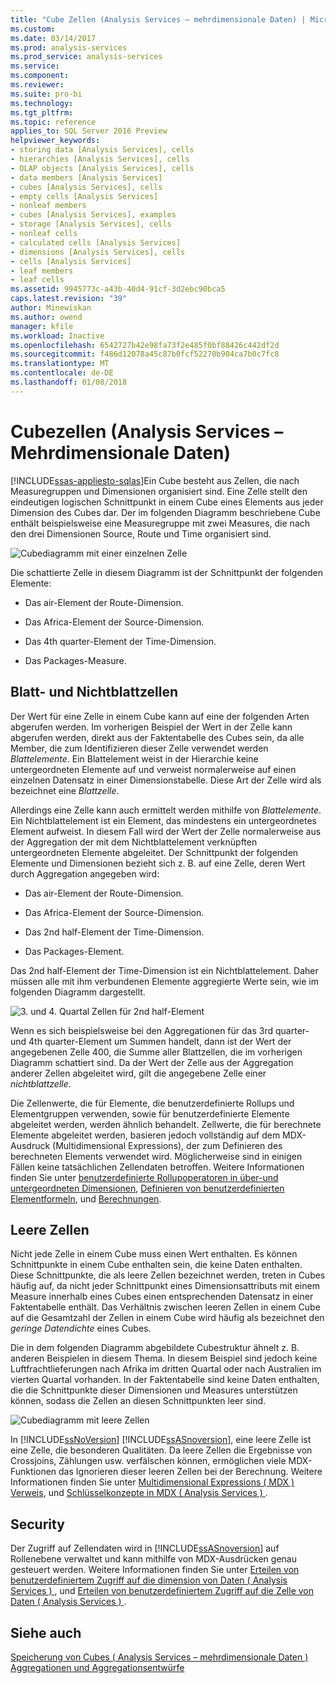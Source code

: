```yaml
---
title: "Cube Zellen (Analysis Services – mehrdimensionale Daten) | Microsoft Docs"
ms.custom: 
ms.date: 03/14/2017
ms.prod: analysis-services
ms.prod_service: analysis-services
ms.service: 
ms.component: 
ms.reviewer: 
ms.suite: pro-bi
ms.technology: 
ms.tgt_pltfrm: 
ms.topic: reference
applies_to: SQL Server 2016 Preview
helpviewer_keywords:
- storing data [Analysis Services], cells
- hierarchies [Analysis Services], cells
- OLAP objects [Analysis Services], cells
- data members [Analysis Services]
- cubes [Analysis Services], cells
- empty cells [Analysis Services]
- nonleaf members
- cubes [Analysis Services], examples
- storage [Analysis Services], cells
- nonleaf cells
- calculated cells [Analysis Services]
- dimensions [Analysis Services], cells
- cells [Analysis Services]
- leaf members
- leaf cells
ms.assetid: 9945773c-a43b-40d4-91cf-3d2ebc90bca5
caps.latest.revision: "39"
author: Minewiskan
ms.author: owend
manager: kfile
ms.workload: Inactive
ms.openlocfilehash: 6542727b42e98fa73f2e485f0bf88426c442df2d
ms.sourcegitcommit: f486d12078a45c87b0fcf52270b904ca7b0c7fc8
ms.translationtype: MT
ms.contentlocale: de-DE
ms.lasthandoff: 01/08/2018
---
```

# <a name="cube-cells-analysis-services---multidimensional-data"></a>Cubezellen (Analysis Services – Mehrdimensionale Daten)
[!INCLUDE[ssas-appliesto-sqlas](../../includes/ssas-appliesto-sqlas.md)]Ein Cube besteht aus Zellen, die nach Measuregruppen und Dimensionen organisiert sind. Eine Zelle stellt den eindeutigen logischen Schnittpunkt in einem Cube eines Elements aus jeder Dimension des Cubes dar. Der im folgenden Diagramm beschriebene Cube enthält beispielsweise eine Measuregruppe mit zwei Measures, die nach den drei Dimensionen Source, Route und Time organisiert sind.  
  
 ![Cubediagramm mit einer einzelnen Zelle](../../analysis-services/multidimensional-models-olap-logical-cube-objects/media/as-cubeintro5.gif "Cubediagramm mit einer einzelnen Zelle")  
  
 Die schattierte Zelle in diesem Diagramm ist der Schnittpunkt der folgenden Elemente:  
  
-   Das air-Element der Route-Dimension.  
  
-   Das Africa-Element der Source-Dimension.  
  
-   Das 4th quarter-Element der Time-Dimension.  
  
-   Das Packages-Measure.  
  
## <a name="leaf-and-nonleaf-cells"></a>Blatt- und Nichtblattzellen  
 Der Wert für eine Zelle in einem Cube kann auf eine der folgenden Arten abgerufen werden. Im vorherigen Beispiel der Wert in der Zelle kann abgerufen werden, direkt aus der Faktentabelle des Cubes sein, da alle Member, die zum Identifizieren dieser Zelle verwendet werden *Blattelemente*. Ein Blattelement weist in der Hierarchie keine untergeordneten Elemente auf und verweist normalerweise auf einen einzelnen Datensatz in einer Dimensionstabelle. Diese Art der Zelle wird als bezeichnet eine *Blattzelle*.  
  
 Allerdings eine Zelle kann auch ermittelt werden mithilfe von *Blattelemente*. Ein Nichtblattelement ist ein Element, das mindestens ein untergeordnetes Element aufweist. In diesem Fall wird der Wert der Zelle normalerweise aus der Aggregation der mit dem Nichtblattelement verknüpften untergeordneten Elemente abgeleitet. Der Schnittpunkt der folgenden Elemente und Dimensionen bezieht sich z. B. auf eine Zelle, deren Wert durch Aggregation angegeben wird:  
  
-   Das air-Element der Route-Dimension.  
  
-   Das Africa-Element der Source-Dimension.  
  
-   Das 2nd half-Element der Time-Dimension.  
  
-   Das Packages-Element.  
  
 Das 2nd half-Element der Time-Dimension ist ein Nichtblattelement. Daher müssen alle mit ihm verbundenen Elemente aggregierte Werte sein, wie im folgenden Diagramm dargestellt.  
  
 ![3. und 4. Quartal Zellen für 2nd half-Element](../../analysis-services/multidimensional-models-olap-logical-cube-objects/media/as-cubeintro6.gif "3. und 4. Quartal Zellen für 2nd half-Element")  
  
 Wenn es sich beispielsweise bei den Aggregationen für das 3rd quarter- und 4th quarter-Element um Summen handelt, dann ist der Wert der angegebenen Zelle 400, die Summe aller Blattzellen, die im vorherigen Diagramm schattiert sind. Da der Wert der Zelle aus der Aggregation anderer Zellen abgeleitet wird, gilt die angegebene Zelle einer *nichtblattzelle*.  
  
 Die Zellenwerte, die für Elemente, die benutzerdefinierte Rollups und Elementgruppen verwenden, sowie für benutzerdefinierte Elemente abgeleitet werden, werden ähnlich behandelt. Zellwerte, die für berechnete Elemente abgeleitet werden, basieren jedoch vollständig auf dem MDX-Ausdruck (Multidimensional Expressions), der zum Definieren des berechneten Elements verwendet wird. Möglicherweise sind in einigen Fällen keine tatsächlichen Zellendaten betroffen. Weitere Informationen finden Sie unter [benutzerdefinierte Rollupoperatoren in über-und untergeordneten Dimensionen](../../analysis-services/multidimensional-models/parent-child-dimension-attributes-custom-rollup-operators.md), [Definieren von benutzerdefinierten Elementformeln](../../analysis-services/multidimensional-models/attribute-properties-define-custom-member-formulas.md), und [Berechnungen](../../analysis-services/multidimensional-models-olap-logical-cube-objects/calculations.md).  
  
## <a name="empty-cells"></a>Leere Zellen  
 Nicht jede Zelle in einem Cube muss einen Wert enthalten. Es können Schnittpunkte in einem Cube enthalten sein, die keine Daten enthalten. Diese Schnittpunkte, die als leere Zellen bezeichnet werden, treten in Cubes häufig auf, da nicht jeder Schnittpunkt eines Dimensionsattributs mit einem Measure innerhalb eines Cubes einen entsprechenden Datensatz in einer Faktentabelle enthält. Das Verhältnis zwischen leeren Zellen in einem Cube auf die Gesamtzahl der Zellen in einem Cube wird häufig als bezeichnet den *geringe Datendichte* eines Cubes.  
  
 Die in dem folgenden Diagramm abgebildete Cubestruktur ähnelt z. B. anderen Beispielen in diesem Thema. In diesem Beispiel sind jedoch keine Luftfrachtlieferungen nach Afrika im dritten Quartal oder nach Australien im vierten Quartal vorhanden. In der Faktentabelle sind keine Daten enthalten, die die Schnittpunkte dieser Dimensionen und Measures unterstützen können, sodass die Zellen an diesen Schnittpunkten leer sind.  
  
 ![Cubediagramm mit leere Zellen](../../analysis-services/multidimensional-models-olap-logical-cube-objects/media/as-cubeintro7.gif "Cubediagramm mit leere Zellen")  
  
 In [!INCLUDE[ssNoVersion](../../includes/ssnoversion-md.md)] [!INCLUDE[ssASnoversion](../../includes/ssasnoversion-md.md)], eine leere Zelle ist eine Zelle, die besonderen Qualitäten. Da leere Zellen die Ergebnisse von Crossjoins, Zählungen usw. verfälschen können, ermöglichen viele MDX-Funktionen das Ignorieren dieser leeren Zellen bei der Berechnung. Weitere Informationen finden Sie unter [Multidimensional Expressions &#40; MDX &#41; Verweis](../../mdx/multidimensional-expressions-mdx-reference.md), und [Schlüsselkonzepte in MDX &#40; Analysis Services &#41; ](../../analysis-services/multidimensional-models/mdx/key-concepts-in-mdx-analysis-services.md).  
  
## <a name="security"></a>Security  
 Der Zugriff auf Zellendaten wird in [!INCLUDE[ssASnoversion](../../includes/ssasnoversion-md.md)] auf Rollenebene verwaltet und kann mithilfe von MDX-Ausdrücken genau gesteuert werden. Weitere Informationen finden Sie unter [Erteilen von benutzerdefiniertem Zugriff auf die dimension von Daten &#40; Analysis Services &#41; ](../../analysis-services/multidimensional-models/grant-custom-access-to-dimension-data-analysis-services.md), und [Erteilen von benutzerdefiniertem Zugriff auf die Zelle von Daten &#40; Analysis Services &#41; ](../../analysis-services/multidimensional-models/grant-custom-access-to-cell-data-analysis-services.md).  
  
## <a name="see-also"></a>Siehe auch  
 [Speicherung von Cubes &#40; Analysis Services – mehrdimensionale Daten &#41;](../../analysis-services/multidimensional-models-olap-logical-cube-objects/cube-storage-analysis-services-multidimensional-data.md)   
 [Aggregationen und Aggregationsentwürfe](../../analysis-services/multidimensional-models-olap-logical-cube-objects/aggregations-and-aggregation-designs.md)  
  
  
